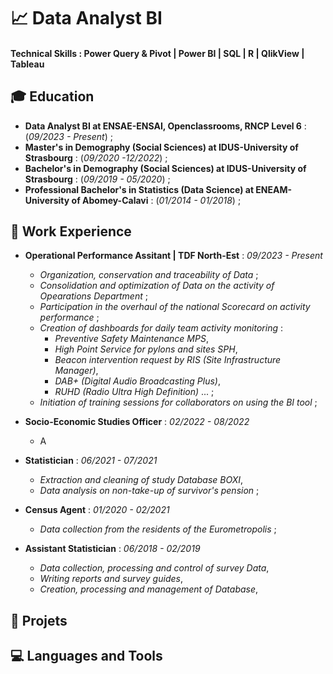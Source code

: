 # 📈 Data Analyst BI

#### Technical Skills : Power Query & Pivot | Power BI | SQL | R | QlikView | Tableau 

## 🎓 Education
- **Data Analyst BI at ENSAE-ENSAI, Openclassrooms, RNCP Level 6** : (_09/2023 - Present_) ;   
- **Master's in Demography (Social Sciences) at IDUS-University of Strasbourg** : (_09/2020 -12/2022_) ;    
- **Bachelor's in Demography (Social Sciences) at IDUS-University of Strasbourg** : (_09/2019 - 05/2020_) ;    
- **Professional Bachelor's in Statistics (Data Science) at ENEAM-University of Abomey-Calavi** : (_01/2014 - 01/2018_) ;    

## 💼 Work Experience
- **Operational Performance Assitant | TDF North-Est** : _09/2023 - Present_
  -   _Organization, conservation and traceability of Data_ ;
  -   _Consolidation and optimization of Data on the activity of Opearations Department_ ;
  -   _Participation in the overhaul of the national Scorecard on activity performance_ ;
  -   _Creation of dashboards for daily team activity monitoring_ :
      -   _Preventive Safety Maintenance MPS_,  
      -   _High Point Service for pylons and sites SPH_,
      -   _Beacon intervention request by RIS (Site Infrastructure Manager)_,
      -   _DAB+ (Digital Audio Broadcasting Plus)_,
      -   _RUHD (Radio Ultra High Definition)_ ... ;  
  -   _Initiation of training sessions for collaborators on using the BI tool_ ; 
    
- **Socio-Economic Studies Officer** : _02/2022 - 08/2022_
  -   A
    
- **Statistician** : _06/2021 - 07/2021_
  -   _Extraction and cleaning of study Database BOXI_,
  -   _Data analysis on non-take-up of survivor's pension_ ;  
    
- **Census Agent** : _01/2020 - 02/2021_
  -   _Data collection from the residents of the Eurometropolis_ ;  
    
- **Assistant Statistician** : _06/2018 - 02/2019_
  -   _Data collection, processing and control of survey Data_,
  -   _Writing reports and survey guides_,
  -   _Creation, processing and management of Database_,
    

## 🚀 Projets 

## 💻 Languages and Tools



